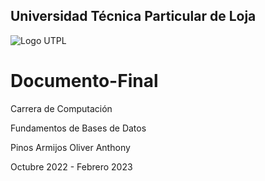 ## Universidad Técnica Particular de Loja
![Logo UTPL](https://alumni.utpl.edu.ec/sites/default/files/logo.png)

# Documento-Final
Carrera de Computación

Fundamentos de Bases de Datos

Pinos Armijos Oliver Anthony

Octubre 2022 - Febrero 2023
